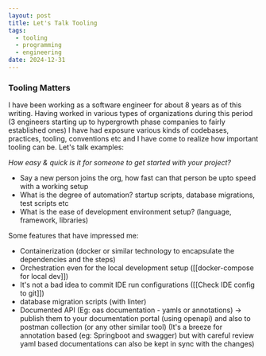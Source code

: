 ```yaml
---
layout: post
title: Let's Talk Tooling
tags:
  - tooling
  - programming
  - engineering
date: 2024-12-31
---
```

### Tooling Matters
I have been working as a software engineer for about 8 years as of this writing. Having worked in various types of organizations during this period (3 engineers starting up to hypergrowth phase companies to fairly established ones) I have had exposure various kinds of codebases, practices, tooling, conventions etc and I have come to realize how important tooling can be. Let's talk examples:

*How easy & quick is it for someone to get started with your project?*
- Say a new person joins the org, how fast can that person be upto speed with a working setup
- What is the degree of automation? startup scripts, database migrations, test scripts etc
- What is the ease of development environment setup? (language, framework, libraries)


Some features that have impressed me:
- Containerization (docker or similar technology to encapsulate the dependencies and the steps)
- Orchestration even for the local development setup ([[docker-compose for local dev]])
- It's not a bad idea to commit IDE run configurations ([[Check IDE config to git]])
- database migration scripts (with linter)
- Documented API (Eg: oas documentation - yamls or annotations) -> publish them to your documentation portal (using openapi) and also to postman collection (or any other similar tool) (It's a breeze for annotation based (eg: Springboot and swagger) but with careful review yaml based documentations can also be kept in sync with the changes)